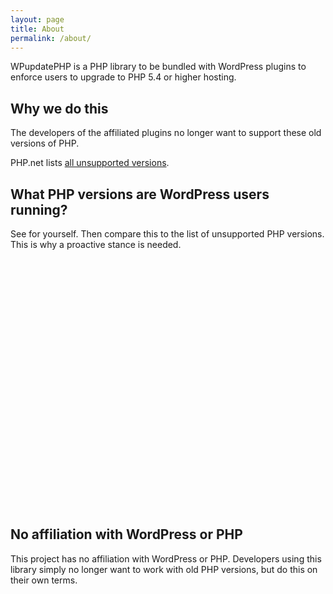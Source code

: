 ```yaml
---
layout: page
title: About
permalink: /about/
---
```


WPupdatePHP is a PHP library to be bundled with WordPress plugins to enforce users to upgrade to PHP 5.4 or higher hosting.

## Why we do this
The developers of the affiliated plugins no longer want to support these old versions of PHP.

PHP.net lists <a href="http://php.net/eol.php">all unsupported versions</a>.

## What PHP versions are WordPress users running?
See for yourself. Then compare this to the list of unsupported PHP versions. This is why a proactive stance is needed.

<div id="php-versions-chart" style="width: 100%; height: 400px;"></div>

## No affiliation with WordPress or PHP
This project has no affiliation with WordPress or PHP. Developers using this library simply no longer want to work with old PHP versions, but do this on their own terms.

<script type="text/javascript" src="{{ "/js/main.js" | prepend: site.baseurl }}"></script>
<script type="text/javascript" src="https://www.gstatic.com/charts/loader.js"></script>
<script type="text/javascript" src="https://api.wordpress.org/stats/php/1.0/?callback=WPUPHP_setData"></script>
<script type="text/javascript">
  window.addEventListener('load', function() {
    google.charts.load('current', {'packages':['corechart']});
    google.charts.setOnLoadCallback(WPUPHP_drawChart);
  });
</script>